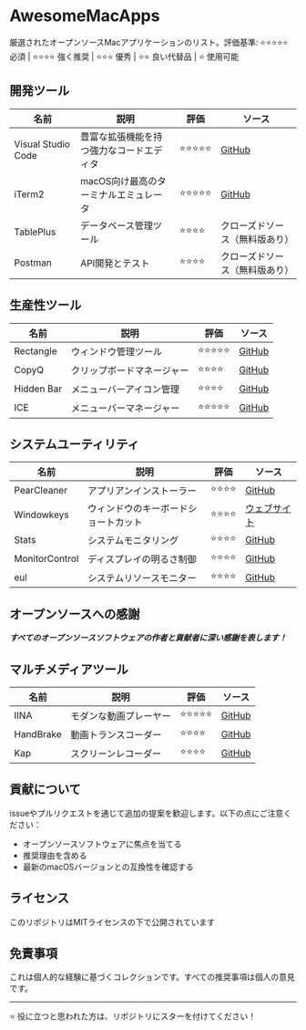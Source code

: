# AwesomeMacApps

厳選されたオープンソースMacアプリケーションのリスト。評価基準: ⭐️⭐️⭐️⭐️⭐️ 必須 | ⭐️⭐️⭐️⭐️ 強く推奨 | ⭐️⭐️⭐️ 優秀 | ⭐️⭐️ 良い代替品 | ⭐️ 使用可能

## 開発ツール

| 名前 | 説明 | 評価 | ソース |
|------|-------------|--------|--------|
| Visual Studio Code | 豊富な拡張機能を持つ強力なコードエディタ | ⭐️⭐️⭐️⭐️⭐️ | [GitHub](https://github.com/microsoft/vscode) |
| iTerm2 | macOS向け最高のターミナルエミュレータ | ⭐️⭐️⭐️⭐️⭐️ | [GitHub](https://github.com/gnachman/iTerm2) |
| TablePlus | データベース管理ツール | ⭐️⭐️⭐️⭐️ | クローズドソース（無料版あり） |
| Postman | API開発とテスト | ⭐️⭐️⭐️⭐️ | クローズドソース（無料版あり） |

## 生産性ツール

| 名前 | 説明 | 評価 | ソース |
|------|-------------|--------|--------|
| Rectangle | ウィンドウ管理ツール | ⭐️⭐️⭐️⭐️⭐️ | [GitHub](https://github.com/rxhanson/Rectangle) |
| CopyQ | クリップボードマネージャー | ⭐️⭐️⭐️⭐️ | [GitHub](https://github.com/hluk/CopyQ) |
| Hidden Bar | メニューバーアイコン管理 | ⭐️⭐️⭐️⭐️ | [GitHub](https://github.com/dwarvesf/hidden) |
| ICE | メニューバーマネージャー | ⭐️⭐️⭐️⭐️⭐️ | [GitHub](https://github.com/jordanbaird/Ice) |

## システムユーティリティ

| 名前 | 説明 | 評価 | ソース |
|------|-------------|--------|------------|
| PearCleaner | アプリアンインストーラー | ⭐️⭐️⭐️⭐️ | [GitHub](https://github.com/alienator88/Pearcleaner) |
| Windowkeys | ウィンドウのキーボードショートカット | ⭐️⭐️⭐️⭐️ | [ウェブサイト](https://www.apptorium.com/windowkeys) |
| Stats | システムモニタリング | ⭐️⭐️⭐️⭐️ | [GitHub](https://github.com/exelban/stats) |
| MonitorControl | ディスプレイの明るさ制御 | ⭐️⭐️⭐️⭐️ | [GitHub](https://github.com/MonitorControl/MonitorControl) |
| eul | システムリソースモニター | ⭐️⭐️⭐️⭐️ | [GitHub](https://github.com/gao-sun/eul) |

## オープンソースへの感謝

**_すべてのオープンソースソフトウェアの作者と貢献者に深い感謝を表します！_**

## マルチメディアツール

| 名前 | 説明 | 評価 | ソース |
|------|-------------|--------|--------|
| IINA | モダンな動画プレーヤー | ⭐️⭐️⭐️⭐️⭐️ | [GitHub](https://github.com/iina/iina) |
| HandBrake | 動画トランスコーダー | ⭐️⭐️⭐️⭐️ | [GitHub](https://github.com/HandBrake/HandBrake) |
| Kap | スクリーンレコーダー | ⭐️⭐️⭐️⭐️ | [GitHub](https://github.com/wulkano/kap) |

## 貢献について

issueやプルリクエストを通じて追加の提案を歓迎します。以下の点にご注意ください：
- オープンソースソフトウェアに焦点を当てる
- 推奨理由を含める
- 最新のmacOSバージョンとの互換性を確認する

## ライセンス

このリポジトリはMITライセンスの下で公開されています

## 免責事項

これは個人的な経験に基づくコレクションです。すべての推奨事項は個人の意見です。

---

⭐️ 役に立つと思われた方は、リポジトリにスターを付けてください！